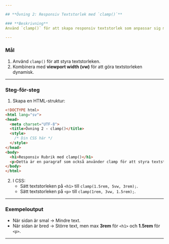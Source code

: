 ```yaml
---

## **Övning 2: Responsiv Textstorlek med `clamp()`**

### **Beskrivning**
Använd `clamp()` för att skapa responsiv textstorlek som anpassar sig mellan en **minsta** och **största** storlek. Du ska applicera detta på en rubrik (`<h1>`) och en paragraf (`<p>`).

---
```


### **Mål**
1. Använd `clamp()` för att styra textstorleken.  
2. Kombinera med **viewport width (vw)** för att göra textstorleken dynamisk.  

---

### **Steg-för-steg**
1. Skapa en HTML-struktur:

```html
<!DOCTYPE html>
<html lang="sv">
<head>
  <meta charset="UTF-8">
  <title>Övning 2 - clamp()</title>
  <style>
    /* Din CSS här */
  </style>
</head>
<body>
  <h1>Responsiv Rubrik med clamp()</h1>
  <p>Detta är en paragraf som också använder clamp för att styra textstorleken.</p>
</body>
</html>
```

2. I CSS:  
   - Sätt textstorleken på `<h1>` till `clamp(1.5rem, 5vw, 3rem);`.  
   - Sätt textstorleken på `<p>` till `clamp(1rem, 3vw, 1.5rem);`.  

---

### **Exempeloutput**
- När sidan är smal → Mindre text.  
- När sidan är bred → Större text, men max **3rem** för `<h1>` och **1.5rem** för `<p>`.

---